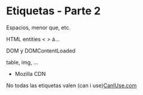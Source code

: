 # Etiquetas - Parte 2

Espacios, menor que, etc.

HTML entities < > &aacute;...

DOM y DOMContentLoaded

table, img, ...
* Mozilla CDN

No todas las etiquetas valen (can i use)[CanIUse.com](http://caniuse.com/)